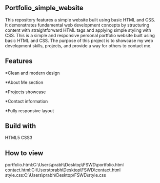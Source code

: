 ## Portfolio_simple_website
This repository features a simple website built using basic HTML and CSS. It demonstrates fundamental web development concepts by structuring content with straightforward HTML tags and applying simple styling with CSS.
This is a simple and responsive personal portfolio website built using basic HTML and CSS. The purpose of this project is to showcase my web development skills, projects, and provide a way for others to contact me.

## Features

*Clean and modern design

*About Me section

*Projects showcase

*Contact information

*Fully responsive layout

## Build with
HTML5
CSS3

## How to view
portfolio.html:C:\Users\prabh\Desktop\FSWD\portfolio.html
contact.html:C:\Users\prabh\Desktop\FSWD\contact.html
style.css:C:\Users\prabh\Desktop\FSWD\style.css
